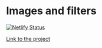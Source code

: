 Images and filters
===

[![Netlify Status](https://api.netlify.com/api/v1/badges/0aa89ca4-bd35-4839-9523-88896a732be7/deploy-status)](https://app.netlify.com/sites/react-ra-filters/deploys)

[Link to the project](https://react-ra-filters.netlify.app/)
